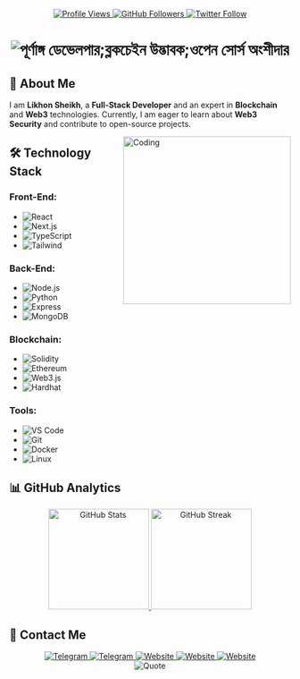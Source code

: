 
<!-- Profile Views and Followers -->
<p align="center">
  <a href="https://github.com/sh33ikh">
    <img src="https://komarev.com/ghpvc/?username=sh33ikh&color=blueviolet&style=flat-square" alt="Profile Views">
  </a>
  <a href="https://github.com/sh33ikh">
    <img src="https://img.shields.io/github/followers/sh33ikh?style=social" alt="GitHub Followers">
  </a>
  <a href="https://twitter.com/sh33ikh">
    <img src="https://img.shields.io/twitter/follow/sh33ikh?style=social" alt="Twitter Follow">
  </a>
</p>

<!-- Name and Title -->
<h1 align="center">
  <img src="https://readme-typing-svg.herokuapp.com?font=JetBrains+Mono&duration=3000&pause=1000&color=A78BFA&center=true&vCenter=true&width=435&lines=%E0%A6%AA%E0%A7%82%E0%A6%B0%E0%A7%8D%E0%A6%A3%E0%A6%BE%E0%A6%82%E0%A6%97+%E0%A6%A1%E0%A7%87%E0%A6%AD%E0%A7%87%E0%A6%B2%E0%A6%AA%E0%A6%BE%E0%A6%B0;%E0%A6%AC%E0%A7%8D%E0%A6%B2%E0%A6%95%E0%A6%9A%E0%A7%87%E0%A6%87%E0%A6%87%E0%A6%A8+%E0%A6%89%E0%A6%A6%E0%A7%8D%E0%A6%AD%E0%A6%BE%E0%A6%AC%E0%A6%85%E0%A6%95;%E0%A6%93%E0%A6%AA%E0%A7%87%E0%A6%A8+%E0%A6%B8%E0%A7%8B%E0%A6%B0%E0%A7%8D%E0%A6%B8+%E0%A6%85%E0%A6%82%E0%A6%B6%E0%A7%80%E0%A6%A6%E0%A6%BE%E0%A6%B0" alt="পূর্ণাঙ্গ ডেভেলপার;ব্লকচেইন উদ্ভাবক;ওপেন সোর্স অংশীদার">
</h1>

<!-- About Me Section -->
<section id="about-me">
  <h2>🚀 About Me</h2>
  <p>I am <strong>Likhon Sheikh</strong>, a <strong>Full-Stack Developer</strong> and an expert in <strong>Blockchain</strong> and <strong>Web3</strong> technologies. Currently, I am eager to learn about <strong>Web3 Security</strong> and contribute to open-source projects.</p>
  <img align="right" alt="Coding" width="300" src="https://media.giphy.com/media/qgQUggAC3Pfv687qPC/giphy.gif"/>
</section>

<!-- Technology Stack -->
<section id="tech-stack">
  <h2>🛠️ Technology Stack</h2>
  <h3>Front-End:</h3>
  <ul>
    <li><img src="https://img.shields.io/badge/React-20232A?style=for-the-badge&logo=react&logoColor=61DAFB" alt="React"></li>
    <li><img src="https://img.shields.io/badge/Next.js-000000?style=for-the-badge&logo=next.js&logoColor=white" alt="Next.js"></li>
    <li><img src="https://img.shields.io/badge/TypeScript-007ACC?style=for-the-badge&logo=typescript&logoColor=white" alt="TypeScript"></li>
    <li><img src="https://img.shields.io/badge/Tailwind_CSS-38B2AC?style=for-the-badge&logo=tailwind-css&logoColor=white" alt="Tailwind"></li>
  </ul>

  <h3>Back-End:</h3>
  <ul>
    <li><img src="https://img.shields.io/badge/Node.js-339933?style=for-the-badge&logo=node.js&logoColor=white" alt="Node.js"></li>
    <li><img src="https://img.shields.io/badge/Python-14354C?style=for-the-badge&logo=python&logoColor=white" alt="Python"></li>
    <li><img src="https://img.shields.io/badge/Express.js-404D59?style=for-the-badge&logo=express&logoColor=white" alt="Express"></li>
    <li><img src="https://img.shields.io/badge/MongoDB-4EA94B?style=for-the-badge&logo=mongodb&logoColor=white" alt="MongoDB"></li>
  </ul>

  <h3>Blockchain:</h3>
  <ul>
    <li><img src="https://img.shields.io/badge/Solidity-363636?style=for-the-badge&logo=solidity&logoColor=white" alt="Solidity"></li>
    <li><img src="https://img.shields.io/badge/Ethereum-3C3C3D?style=for-the-badge&logo=ethereum&logoColor=white" alt="Ethereum"></li>
    <li><img src="https://img.shields.io/badge/Web3.js-F16822?style=for-the-badge&logo=web3.js&logoColor=white" alt="Web3.js"></li>
    <li><img src="https://img.shields.io/badge/Hardhat-F7DF1E?style=for-the-badge&logo=hardhat&logoColor=black" alt="Hardhat"></li>
  </ul>

  <h3>Tools:</h3>
  <ul>
    <li><img src="https://img.shields.io/badge/VS_Code-007ACC?style=for-the-badge&logo=visual-studio-code&logoColor=white" alt="VS Code"></li>
    <li><img src="https://img.shields.io/badge/Git-F05032?style=for-the-badge&logo=git&logoColor=white" alt="Git"></li>
    <li><img src="https://img.shields.io/badge/Docker-2496ED?style=for-the-badge&logo=docker&logoColor=white" alt="Docker"></li>
    <li><img src="https://img.shields.io/badge/Linux-FCC624?style=for-the-badge&logo=linux&logoColor=black" alt="Linux"></li>
  </ul>
</section>

<!-- GitHub Analytics -->
<section id="github-analytics">
  <h2>📊 GitHub Analytics</h2>
  <div align="center">
    <a href="https://github.com/sh33ikh">
      <img height="180em" src="https://github-readme-stats.vercel.app/api?username=sh33ikh&show_icons=true&theme=tokyonight&hide_border=true&bg_color=0D1117" alt="GitHub Stats">
    </a>
    <a href="https://github.com/sh33ikh">
      <img height="180em" src="https://github-readme-streak-stats.herokuapp.com/?user=sh33ikh&theme=tokyonight&hide_border=true&background=0D1117" alt="GitHub Streak">
    </a>
  </div>
</section>

<!-- Contact Me Section -->
<section id="contact">
  <h2>🤝 Contact Me</h2>
  <div align="center">
    <a href="https://t.me/RektDevelopers">
      <img src="https://img.shields.io/badge/RektDevelopers-2CA5E0?style=for-the-badge&logo=telegram&logoColor=white" alt="Telegram">
    </a>
    <a href="https://t.me/RexxCheat">
      <img src="https://img.shields.io/badge/RexxCheat-2CA5E0?style=for-the-badge&logo=telegram&logoColor=white" alt="Telegram">
    </a>
    <a href="https://likhon.dev">
      <img src="https://img.shields.io/badge/likhon.dev-000000?style=for-the-badge&logo=About.me&logoColor=white" alt="Website">
    </a>
    <a href="https://likhon.xyz">
      <img src="https://img.shields.io/badge/likhon.xyz-4285F4?style=for-the-badge&logo=Google-chrome&logoColor=white" alt="Website">
    </a>
    <a href="https://likhonsheikh.com">
      <img src="https://img.shields.io/badge/likhonsheikh.com-FF7139?style=for-the-badge&logo=Firefox-Browser&logoColor=white" alt="Website">
    </a>
  </div>
</section>

<!-- Quote Section -->
<section id="quote">
  <div align="center">
    <img src="https://quotes-github-readme.vercel.app/api?type=horizontal&theme=tokyonight" alt="Quote">
  </div>
</section>
